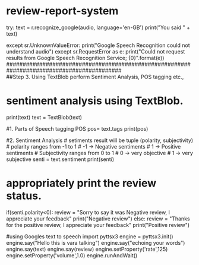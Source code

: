 # review-report-system
try:
    text = r.recognize_google(audio, language='en-GB')
    print("You said " + text)
   
except sr.UnknownValueError:
    print("Google Speech Recognition could not understand audio")
except sr.RequestError as e:
         print("Could not request results from Google Speech Recognition Service; {0}".format(e))
###########################################################################################         
##Step 3. Using TextBlob perform Sentiment Analysis, POS tagging etc.,        
# sentiment analysis using TextBlob.
print(text)
text = TextBlob(text)    

#1. Parts of Speech tagging POS
pos= text.tags
print(pos)

#2. Sentiment Analysis
    # setiments result will be tuple (polarity, subjectivity)
    # polarity ranges from -1 to 1 
        # -1 -> Negative sentiments 
        # 1  -> Positive sentiments
    # Subjectivity ranges from 0 to 1
        # 0 -> very objective
        # 1 -> very subjective
senti = text.sentiment
print(senti)

# appropriately print the review status.
if(senti.polarity<0):
    review = "Sorry to say it was Negative review, I appreciate your feedback"
    print("Negative review")
else:
    review = "Thanks for the positive review, I appreciate your feedback"
    print("Positive review")

#using Googles text to speech
import pyttsx3
engine = pyttsx3.init()
engine.say("Hello this is vara talking")
engine.say("echoing your words")
engine.say(text)
engine.say(review)
engine.setProperty('rate',125)
engine.setProperty('volume',1.0)
engine.runAndWait()

									
